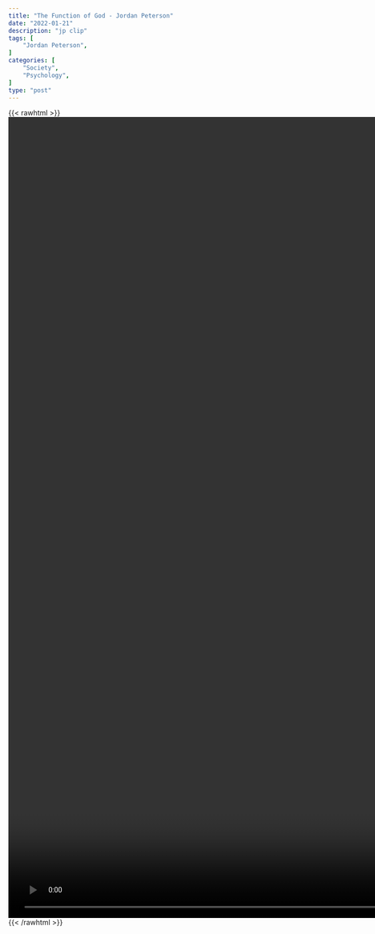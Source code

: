 ```yaml
---
title: "The Function of God - Jordan Peterson"
date: "2022-01-21"
description: "jp clip"
tags: [
    "Jordan Peterson",
]
categories: [
    "Society",
    "Psychology",
]
type: "post"
---
```

{{< rawhtml >}}
    <video style="height:40vh;width:auto" overflow="hidden" controls>
        <source src="https://clips.dev00ps.com/Jordan%20Peterson/god.mp4" type="video/mp4"> 
    </video>
{{< /rawhtml >}}